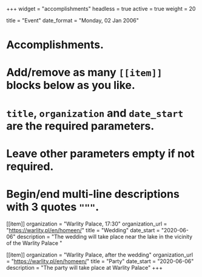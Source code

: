 +++
widget = "accomplishments"
headless = true
active = true
weight = 20

title = "Event"
date_format = "Monday, 02 Jan 2006"

# Accomplishments.
#   Add/remove as many `[[item]]` blocks below as you like.
#   `title`, `organization` and `date_start` are the required parameters.
#   Leave other parameters empty if not required.
#   Begin/end multi-line descriptions with 3 quotes `"""`.

[[item]]
  organization = "Warlity Palace, 17:30"
  organization_url = "https://warlity.pl/en/homeen/"
  title = "Wedding"
  date_start = "2020-06-06"
  description = "The wedding will take place near the lake in the vicinity of the Warlity Palace "

[[item]]
  organization = "Warlity Palace, after the wedding"
  organization_url = "https://warlity.pl/en/homeen/"
  title = "Party"
  date_start = "2020-06-06"
  description = "The party will take place at Warlity Palace"
+++
